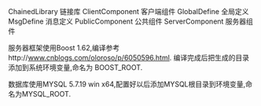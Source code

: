 ChainedLibrary				链接库
ClientComponent				客户端组件
GlobalDefine				全局定义
MsgDefine					消息定义
PublicComponent				公共组件
ServerComponent				服务器组件

服务器框架使用Boost 1.62,编译参考http://www.cnblogs.com/oloroso/p/6050596.html. 编译完成后把生成的目录添加到系统环境变量,命名为 BOOST_ROOT.

数据库使用MYSQL 5.7.19 win x64,配置好以后添加MYSQL根目录到环境变量,命名为MYSQL_ROOT.

